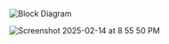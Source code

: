 ![Block Diagram]([https://drive.google.com/drive/u/1/folders/19I_488VRz9nsvQRNoa4jgeBesulI3tln](https://drive.google.com/file/d/1ZMUxKexudnO4xP4hJSvhLtCvKdLQ2r49/view?usp=sharing))

![Screenshot 2025-02-14 at 8 55 50 PM](https://github.com/user-attachments/assets/bf74c033-0450-42b1-accb-403717ca4fb3)
